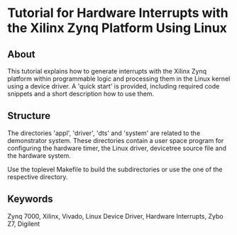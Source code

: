 # Tutorial for Hardware Interrupts with the Xilinx Zynq Platform Using Linux

## About
This tutorial explains how to generate interrupts with the Xilinx Zynq
platform within programmable logic and processing them in the Linux kernel using
 a device driver. A 
'quick start' is provided, including required code snippets and a short description how to
use them. 

## Structure
The directories 'appl', 'driver', 'dts' and 'system' are related to the
demonstrator system. These directories contain a user space program for
configuring the hardware timer, the Linux driver, devicetree source file and the
hardware system.

Use the toplevel Makefile to build the subdirectories or use the one of the
respective directory.

## Keywords
Zynq 7000, Xilinx, Vivado, Linux Device Driver, Hardware Interrupts, Zybo Z7,
Digilent
